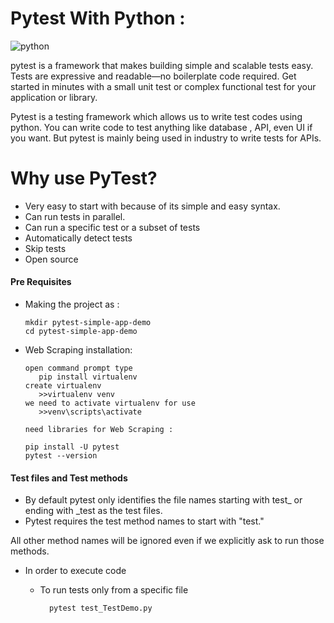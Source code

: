 # Pytest With Python :

![python](https://img.shields.io/badge/Made%20with-Python-1f425f.svg)

pytest is a framework that makes building simple and scalable tests easy. Tests are expressive and readable—no boilerplate code required. Get started in minutes with a small unit test or complex functional test for your application or library.

Pytest is a testing framework which allows us to write test codes using python. You can write code to test anything like database , API, even UI if you want. But pytest is mainly being used in industry to write tests for APIs.
# Why use PyTest?
* Very easy to start with because of its simple and easy syntax.
* Can run tests in parallel.
* Can run a specific test or a subset of tests
* Automatically detect tests
* Skip tests
* Open source

#### Pre Requisites

  - Making the project as :
    ```
    mkdir pytest-simple-app-demo
	cd pytest-simple-app-demo
    ```
  - Web Scraping installation:
     ```
     open command prompt type 
        pip install virtualenv
     create virtualenv
    	>>virtualenv venv
     we need to activate virtualenv for use
    	>>venv\scripts\activate
     
     need libraries for Web Scraping :
     
    pip install -U pytest
    pytest --version
    ```
  
#### Test files and Test methods
   * By default pytest only identifies the file names starting with test_ or ending with _test as the test files. 
   * Pytest requires the test method names to start with "test."
   
   All other method names will be ignored even if we explicitly ask to run those methods.
 - In order to execute code
    * To run tests only from a specific file
            
            pytest test_TestDemo.py